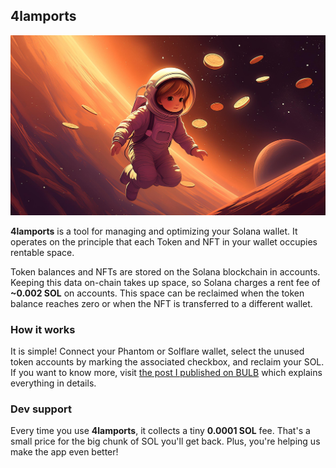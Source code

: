 ## 4lamports

<img src="public/mylamports.jpg">

**4lamports** is a tool for managing and optimizing your Solana wallet. It operates on the principle that each Token and NFT in your wallet occupies rentable space.

Token balances and NFTs are stored on the Solana blockchain in accounts. Keeping this data on-chain takes up space, so Solana charges a rent fee of **~0.002 SOL** on accounts. This space can be reclaimed when the token balance reaches zero or when the NFT is transferred to a different wallet.

### How it works

It is simple! Connect your Phantom or Solflare wallet, select the unused token accounts by marking the associated checkbox, and reclaim your SOL. If you want to know more, visit [the post I published on BULB](https://www.bulbapp.io/p/508c77d4-dad1-4d3f-882d-de51f8579aa3/4lamports-find-hidden-sol-in-your-wallet) which explains everything in details.

### Dev support

Every time you use **4lamports**, it collects a tiny **0.0001 SOL** fee. That's a small price for the big chunk of SOL you'll get back. Plus, you're helping us make the app even better!
